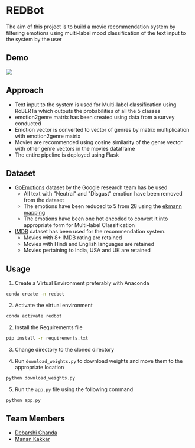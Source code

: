 # REDBot
The aim of this project is to build a movie recommendation system by filtering emotions using multi-label mood classification of the text input to the system by the user

## Demo
![](demo.gif)

## Approach
- Text input to the system is used for Multi-label classification using RoBERTa which outputs the probabilities of all the 5 classes
- emotion2genre matrix has been created using data from a survey conducted
- Emotion vector is converted to vector of genres by matrix multiplication with emotion2genre matrix
- Movies are recommended using cosine similarity of the genre vector with other genre vectors in the movies dataframe
- The entire pipeline is deployed using Flask

## Dataset
- [GoEmotions](https://github.com/google-research/google-research/tree/master/goemotions) dataset by the Google research team has be used
  - All text with "Neutral" and "Disgust" emotion have been removed from the dataset
  - The emotions have been reduced to 5 from 28 using the [ekmann mapping](https://github.com/google-research/google-research/blob/master/goemotions/data/ekman_mapping.json)
  - The emotions have been one hot encoded to convert it into appropriate form for Multi-label Classification
- [IMDB](https://www.kaggle.com/stefanoleone992/imdb-extensive-dataset) dataset has been used for the recommendation system.
  - Movies with 8+ IMDB rating are retained
  - Movies with Hindi and English languages are retained
  - Movies pertaining to India, USA and UK are retained

## Usage
1. Create a Virtual Environment preferably with Anaconda
```bash
conda create -n redbot
```

2. Activate the virtual environment
```bash
conda activate redbot
```

2. Install the Requirements file
```bash
pip install -r requirements.txt
```

3. Change directory to the cloned directory

4. Run `download_weights.py` to download weights and move them to the appropriate location
```bash
python download_weights.py
```

5. Run the `app.py` file using the following command
```bash
python app.py
```
 
 ## Team Members
 - [Debarshi Chanda](https://github.com/DebarshiChanda)
 - [Manan Kakkar](https://github.com/manankakkar13)
